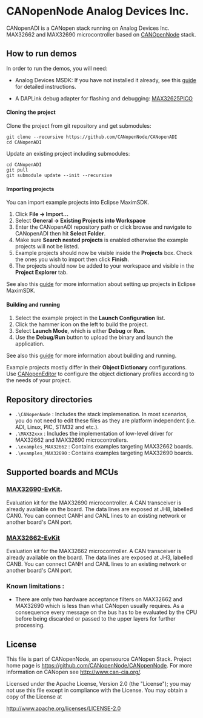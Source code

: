 # CANopenNode Analog Devices Inc.

CANopenADI is a CANopen stack running on Analog Devices Inc. MAX32662 and MAX32690 microcontroller based on [CANOpenNode](https://github.com/CANopenNode/CANopenNode) stack.

## How to run demos

In order to run the demos, you will need:

- Analog Devices MSDK: If you have not installed it already, see this [guide](https://analog-devices-msdk.github.io/msdk/USERGUIDE/#installation) for detailed instructions.

- A DAPLink debug adapter for flashing and debugging: [MAX32625PICO](https://www.analog.com/en/design-center/evaluation-hardware-and-software/evaluation-boards-kits/max32625pico.html)

#### Cloning the project

Clone the project from git repository and get submodules:

```
git clone --recursive https://github.com/CANopenNode/CANopenADI
cd CANopenADI
```

Update an existing project including submodules:

```
cd CANopenADI
git pull
git submodule update --init --recursive
```

#### Importing projects

You can import example projects into Eclipse MaximSDK.

1. Click **File -> Import...**
2. Select **General -> Existing Projects into Workspace**
3. Enter the CANopenADI repository path or click browse and navigate to CANopenADI then hit **Select Folder**.
4. Make sure **Search nested projects** is enabled otherwise the example projects will not be listed.
5. Example projects should now be visible inside the **Projects** box. Check the ones you wish to import then click **Finish**.
6. The projects should now be added to your workspace and visible in the **Project Explorer** tab.

See also this [guide](https://analog-devices-msdk.github.io/msdk/USERGUIDE/#importing-examples) for more information about setting up projects in Eclipse MaximSDK.

#### Building and running

1. Select the example project in the **Launch Configuration** list.
2. Click the hammer icon on the left to build the project.
3. Select **Launch Mode**, which is either **Debug** or **Run**.
4. Use the **Debug**/**Run** button to upload the binary and launch the application.

See also this [guide](https://analog-devices-msdk.github.io/msdk/USERGUIDE/#building-and-running-examples) for more information about building and running.

Example projects mostly differ in their **Object Dictionary** configurations. Use [CANopenEditor](https://github.com/CANopenNode/CANopenEditor) to configure the object dictionary profiles according to the needs of your project.

## Repository directories

- `.\CANopenNode` : Includes the stack implemenation. In most scenarios, you do not need to edit these files as they are platform independent (i.e. ADI, Linux, PIC, STM32 and etc.).
- `.\MAX32xxx` : Includes the implementation of low-level driver for MAX32662 and MAX32690 microcontrollers.
- `.\examples_MAX32662` : Contains examples targeting MAX32662 boards.
- `.\examples_MAX32690` : Contains examples targeting MAX32690 boards.

## Supported boards and MCUs
 

### [MAX32690-EvKit](https://www.analog.com/).

Evaluation kit for the MAX32690 microcontroller. A CAN transceiver is already available on the board. The data lines are exposed at JH8, labelled CAN0. You can connect CANH and CANL lines to an existing network or another board's CAN port.


### [MAX32662-EvKit](https://www.analog.com/)

Evaluation kit for the MAX32662 microcontroller. A CAN transceiver is already available on the board. The data lines are exposed at JH3, labelled CANB. You can connect CANH and CANL lines to an existing network or another board's CAN port.


### Known limitations : 

- There are only two hardware acceptance filters on MAX32662 and MAX32690 which is less than what CANopen usually requires. 
As a consequence every message on the bus has to be evaluated by the CPU before being discarded or passed to the upper 
layers for further processing.

## License

This file is part of CANopenNode, an opensource CANopen Stack. Project home page is https://github.com/CANopenNode/CANopenNode. For more information on CANopen see http://www.can-cia.org/.

Licensed under the Apache License, Version 2.0 (the "License"); you may not use this file except in compliance with the License. You may obtain a copy of the License at

http://www.apache.org/licenses/LICENSE-2.0
